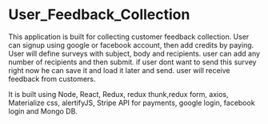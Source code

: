 # User_Feedback_Collection
This application is built for collecting customer feedback collection.
User can signup using google or facebook account, then add credits by paying. 
User will define surveys with subject, body and recipients. user can add any number of recipients and then submit. 
if user dont want to send this survey right now he can save it and load it later and send. 
user will receive feedback from customers.

It is built using Node, React, Redux, redux thunk,redux form, axios, Materialize css, alertifyJS, Stripe API for payments, google login, facebook login and Mongo DB.

